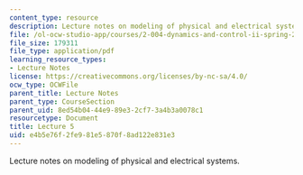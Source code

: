 ```yaml
---
content_type: resource
description: Lecture notes on modeling of physical and electrical systems.
file: /ol-ocw-studio-app/courses/2-004-dynamics-and-control-ii-spring-2008/e4b5e76f2fe981e5870f8ad122e831e3_lecture_05.pdf
file_size: 179311
file_type: application/pdf
learning_resource_types:
- Lecture Notes
license: https://creativecommons.org/licenses/by-nc-sa/4.0/
ocw_type: OCWFile
parent_title: Lecture Notes
parent_type: CourseSection
parent_uid: 8ed54b04-44e9-89e3-2cf7-3a4b3a0078c1
resourcetype: Document
title: Lecture 5
uid: e4b5e76f-2fe9-81e5-870f-8ad122e831e3
---
```

Lecture notes on modeling of physical and electrical systems.